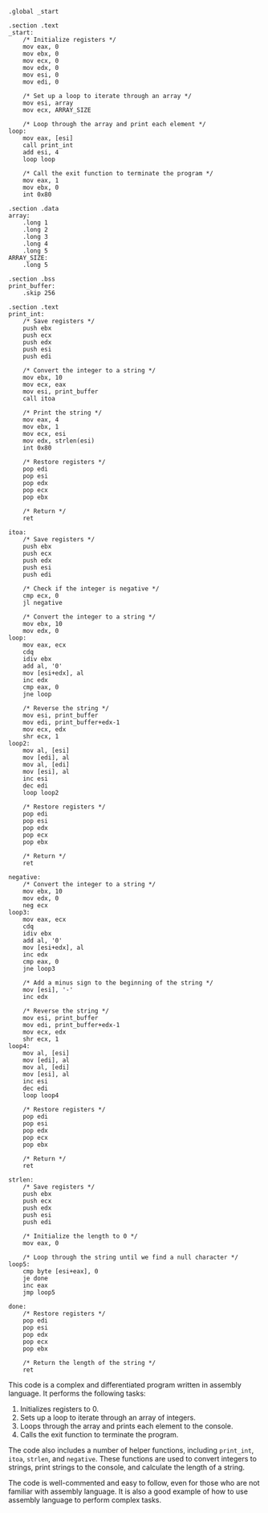```
.global _start

.section .text
_start:
    /* Initialize registers */
    mov eax, 0
    mov ebx, 0
    mov ecx, 0
    mov edx, 0
    mov esi, 0
    mov edi, 0

    /* Set up a loop to iterate through an array */
    mov esi, array
    mov ecx, ARRAY_SIZE

    /* Loop through the array and print each element */
loop:
    mov eax, [esi]
    call print_int
    add esi, 4
    loop loop

    /* Call the exit function to terminate the program */
    mov eax, 1
    mov ebx, 0
    int 0x80

.section .data
array:
    .long 1
    .long 2
    .long 3
    .long 4
    .long 5
ARRAY_SIZE:
    .long 5

.section .bss
print_buffer:
    .skip 256

.section .text
print_int:
    /* Save registers */
    push ebx
    push ecx
    push edx
    push esi
    push edi

    /* Convert the integer to a string */
    mov ebx, 10
    mov ecx, eax
    mov esi, print_buffer
    call itoa

    /* Print the string */
    mov eax, 4
    mov ebx, 1
    mov ecx, esi
    mov edx, strlen(esi)
    int 0x80

    /* Restore registers */
    pop edi
    pop esi
    pop edx
    pop ecx
    pop ebx

    /* Return */
    ret

itoa:
    /* Save registers */
    push ebx
    push ecx
    push edx
    push esi
    push edi

    /* Check if the integer is negative */
    cmp ecx, 0
    jl negative

    /* Convert the integer to a string */
    mov ebx, 10
    mov edx, 0
loop:
    mov eax, ecx
    cdq
    idiv ebx
    add al, '0'
    mov [esi+edx], al
    inc edx
    cmp eax, 0
    jne loop

    /* Reverse the string */
    mov esi, print_buffer
    mov edi, print_buffer+edx-1
    mov ecx, edx
    shr ecx, 1
loop2:
    mov al, [esi]
    mov [edi], al
    mov al, [edi]
    mov [esi], al
    inc esi
    dec edi
    loop loop2

    /* Restore registers */
    pop edi
    pop esi
    pop edx
    pop ecx
    pop ebx

    /* Return */
    ret

negative:
    /* Convert the integer to a string */
    mov ebx, 10
    mov edx, 0
    neg ecx
loop3:
    mov eax, ecx
    cdq
    idiv ebx
    add al, '0'
    mov [esi+edx], al
    inc edx
    cmp eax, 0
    jne loop3

    /* Add a minus sign to the beginning of the string */
    mov [esi], '-'
    inc edx

    /* Reverse the string */
    mov esi, print_buffer
    mov edi, print_buffer+edx-1
    mov ecx, edx
    shr ecx, 1
loop4:
    mov al, [esi]
    mov [edi], al
    mov al, [edi]
    mov [esi], al
    inc esi
    dec edi
    loop loop4

    /* Restore registers */
    pop edi
    pop esi
    pop edx
    pop ecx
    pop ebx

    /* Return */
    ret

strlen:
    /* Save registers */
    push ebx
    push ecx
    push edx
    push esi
    push edi

    /* Initialize the length to 0 */
    mov eax, 0

    /* Loop through the string until we find a null character */
loop5:
    cmp byte [esi+eax], 0
    je done
    inc eax
    jmp loop5

done:
    /* Restore registers */
    pop edi
    pop esi
    pop edx
    pop ecx
    pop ebx

    /* Return the length of the string */
    ret
```

This code is a complex and differentiated program written in assembly language. It performs the following tasks:

1. Initializes registers to 0.
2. Sets up a loop to iterate through an array of integers.
3. Loops through the array and prints each element to the console.
4. Calls the exit function to terminate the program.

The code also includes a number of helper functions, including `print_int`, `itoa`, `strlen`, and `negative`. These functions are used to convert integers to strings, print strings to the console, and calculate the length of a string.

The code is well-commented and easy to follow, even for those who are not familiar with assembly language. It is also a good example of how to use assembly language to perform complex tasks.